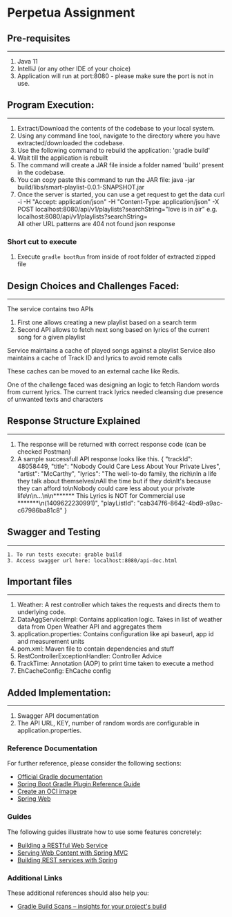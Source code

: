 # Perpetua Assignment

## Pre-requisites
______________________
1. Java 11
3. IntelliJ (or any other IDE of your choice)
4. Application will run at port:8080 - please make sure the port is not in use.

## Program Execution:
_______________________

1. Extract/Download the contents of the codebase to your local system.
2. Using any command line tool, navigate to the directory where you have extracted/downloaded the codebase.
3. Use the following command to rebuild the application: 'gradle build'
4. Wait till the application is rebuilt
5. The command will create a JAR file inside a folder named 'build' present in the codebase.
6. You can copy paste this command to run the JAR file:  java -jar build/libs/smart-playlist-0.0.1-SNAPSHOT.jar
7. Once the server is started, you can use a get request to get the data
   curl -i -H "Accept: application/json" -H "Content-Type: application/json" -X POST localhost:8080/api/v1/playlists?searchString="love is in air"
   e.g. localhost:8080/api/v1/playlists?searchString=<search>
   All other URL patterns are 404 not found json response

### Short cut to execute
1. Execute `gradle bootRun` from inside of root folder of extracted zipped file


## Design Choices and Challenges Faced:
______________________

The service contains two APIs
1) First one allows creating a new playlist based on a search term
2) Second API allows to fetch next song based on lyrics of the current song for a given playlist

Service maintains a cache of played songs against a playlist
Service also maintains a cache of Track ID and lyrics to avoid remote calls

These caches can be moved to an external cache like Redis.

One of the challenge faced was designing an logic to fetch Random words from current lyrics. 
The current track lyrics needed cleansing due presence of unwanted texts and characters

## Response Structure Explained
_______________________


1. The response will be returned with correct response code (can be checked Postman)
2. A sample successfull API response looks like this.
   {
   "trackId": 48058449,
   "title": "Nobody Could Care Less About Your Private Lives",
   "artist": "McCarthy",
   "lyrics": "The well-to-do family, the rich\nIn a life they talk about themselves\nAll the time but if they do\nIt's because they can afford to\nNobody could care less about your private life\n\n...\n\n******* This Lyrics is NOT for Commercial use *******\n(1409622230991)",
   "playListId": "cab347f6-8642-4bd9-a9ac-c67986ba81c8"
   }

## Swagger and Testing
______________________
    1. To run tests execute: grable build
    3. Access swagger url here: localhost:8080/api-doc.html


## Important files
______________________
1. Weather: A rest controller which takes the requests and directs them to underlying code.
2. DataAggServiceImpl: Contains application logic. Takes in list of weather data from Open Weather API and aggregates them
3. application.properties: Contains configuration like api baseurl, app id and measurement units
4. pom.xml: Maven file to contain dependencies and stuff
5. RestControllerExceptionHandler: Controller Advice
6. TrackTime: Annotation (AOP) to print time taken to execute a method
7. EhCacheConfig: EhCache config

## Added Implementation:
______________________
1. Swagger API documentation
2. The API URL, KEY, number of random words are configurable in application.properties.


### Reference Documentation
For further reference, please consider the following sections:

* [Official Gradle documentation](https://docs.gradle.org)
* [Spring Boot Gradle Plugin Reference Guide](https://docs.spring.io/spring-boot/docs/2.5.6/gradle-plugin/reference/html/)
* [Create an OCI image](https://docs.spring.io/spring-boot/docs/2.5.6/gradle-plugin/reference/html/#build-image)
* [Spring Web](https://docs.spring.io/spring-boot/docs/2.5.6/reference/htmlsingle/#boot-features-developing-web-applications)

### Guides
The following guides illustrate how to use some features concretely:

* [Building a RESTful Web Service](https://spring.io/guides/gs/rest-service/)
* [Serving Web Content with Spring MVC](https://spring.io/guides/gs/serving-web-content/)
* [Building REST services with Spring](https://spring.io/guides/tutorials/bookmarks/)

### Additional Links
These additional references should also help you:

* [Gradle Build Scans – insights for your project's build](https://scans.gradle.com#gradle)

